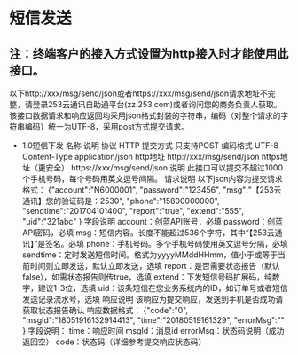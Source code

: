 # 短信发送
## 注：终端客户的接入方式设置为http接入时才能使用此接口。
以下http://xxx/msg/send/json或者https://xxx/msg/send/json请求地址不完整，请登录253云通讯自助通平台(zz.253.com)或者询问您的商务负责人获取。
该接口数据请求和响应返回均采用json格式封装的字符串，编码（对整个请求的字符串编码）统一为UTF-8，采用post方式提交请求。

- 1.0短信下发
名称	说明
协议	HTTP
提交方式	只支持POST
编码格式	UTF-8
Content-Type	application/json
http地址	http://xxx/msg/send/json
https地址（更安全）	https://xxx/msg/send/json
说明	此接口可以提交不超过1000个手机号码，每个号码用英文逗号间隔。
请求说明	以下json内容为提交请求格式：
{"account":"N6000001",
"password":"123456",
"msg":"【253云通讯】您的验证码是：2530",
"phone":"15800000000",
"sendtime":"201704101400",
"report":"true",
"extend":"555",
"uid":"321abc"
}
字段说明
account：创蓝API账号，必填
password：创蓝API密码，必填
msg：短信内容。长度不能超过536个字符，其中“【253云通讯】”是签名。必填
phone：手机号码。多个手机号码使用英文逗号分隔，必填
sendtime：定时发送短信时间。格式为yyyyMMddHHmm，值小于或等于当前时间则立即发送，默认立即发送，选填
report：是否需要状态报告（默认false），如需状态报告则传true，选填
extend：下发短信号码扩展码，纯数字，建议1-3位，选填
uid：该条短信在您业务系统内的ID，如订单号或者短信发送记录流水号，选填
响应说明	该响应为提交响应，发送到手机是否成功请获取状态报告确认
响应数据格式：
{"code":"0",
"msgId":"18051916132914413",
"time":"20180519161329",
"errorMsg":""
}
字段说明：
time：响应时间
msgId：消息id
errorMsg：状态码说明（成功返回空）
code：状态码（详细参考提交响应状态码）

